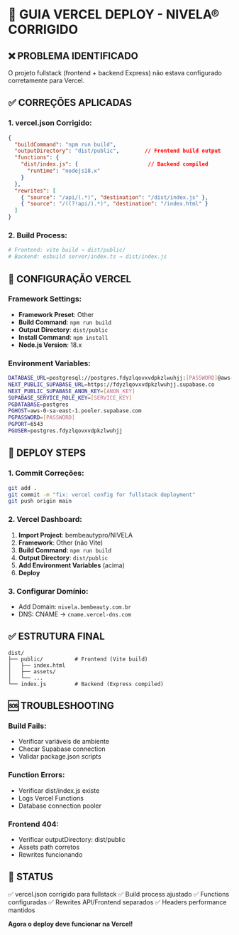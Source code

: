 # 🚀 GUIA VERCEL DEPLOY - NIVELA® CORRIGIDO

## ❌ **PROBLEMA IDENTIFICADO**
O projeto fullstack (frontend + backend Express) não estava configurado corretamente para Vercel.

## ✅ **CORREÇÕES APLICADAS**

### **1. vercel.json Corrigido:**
```json
{
  "buildCommand": "npm run build",
  "outputDirectory": "dist/public",        // Frontend build output
  "functions": {
    "dist/index.js": {                      // Backend compiled
      "runtime": "nodejs18.x"
    }
  },
  "rewrites": [
    { "source": "/api/(.*)", "destination": "/dist/index.js" },
    { "source": "/((?!api/).*)", "destination": "/index.html" }
  ]
}
```

### **2. Build Process:**
```bash
# Frontend: vite build → dist/public/
# Backend: esbuild server/index.ts → dist/index.js
```

## 🔧 **CONFIGURAÇÃO VERCEL**

### **Framework Settings:**
- **Framework Preset**: Other
- **Build Command**: `npm run build`
- **Output Directory**: `dist/public`
- **Install Command**: `npm install`
- **Node.js Version**: 18.x

### **Environment Variables:**
```bash
DATABASE_URL=postgresql://postgres.fdyzlqovxvdpkzlwuhjj:[PASSWORD]@aws-0-sa-east-1.pooler.supabase.com:6543/postgres
NEXT_PUBLIC_SUPABASE_URL=https://fdyzlqovxvdpkzlwuhjj.supabase.co
NEXT_PUBLIC_SUPABASE_ANON_KEY=[ANON_KEY]
SUPABASE_SERVICE_ROLE_KEY=[SERVICE_KEY]
PGDATABASE=postgres
PGHOST=aws-0-sa-east-1.pooler.supabase.com
PGPASSWORD=[PASSWORD]
PGPORT=6543
PGUSER=postgres.fdyzlqovxvdpkzlwuhjj
```

## 🚀 **DEPLOY STEPS**

### **1. Commit Correções:**
```bash
git add .
git commit -m "fix: vercel config for fullstack deployment"
git push origin main
```

### **2. Vercel Dashboard:**
1. **Import Project**: bembeautypro/NIVELA
2. **Framework**: Other (não Vite)
3. **Build Command**: `npm run build`
4. **Output Directory**: `dist/public`
5. **Add Environment Variables** (acima)
6. **Deploy**

### **3. Configurar Domínio:**
- Add Domain: `nivela.bembeauty.com.br`
- DNS: CNAME → `cname.vercel-dns.com`

## ✅ **ESTRUTURA FINAL**
```
dist/
├── public/          # Frontend (Vite build)
│   ├── index.html
│   ├── assets/
│   └── ...
└── index.js         # Backend (Express compiled)
```

## 🆘 **TROUBLESHOOTING**

### **Build Fails:**
- Verificar variáveis de ambiente
- Checar Supabase connection
- Validar package.json scripts

### **Function Errors:**
- Verificar dist/index.js existe
- Logs Vercel Functions
- Database connection pooler

### **Frontend 404:**
- Verificar outputDirectory: dist/public
- Assets path corretos
- Rewrites funcionando

## 🎯 **STATUS**
✅ vercel.json corrigido para fullstack
✅ Build process ajustado
✅ Functions configuradas
✅ Rewrites API/Frontend separados
✅ Headers performance mantidos

**Agora o deploy deve funcionar na Vercel!**